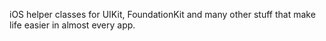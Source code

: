 iOS helper classes for UIKit, FoundationKit and many other stuff that make life easier in almost every app.